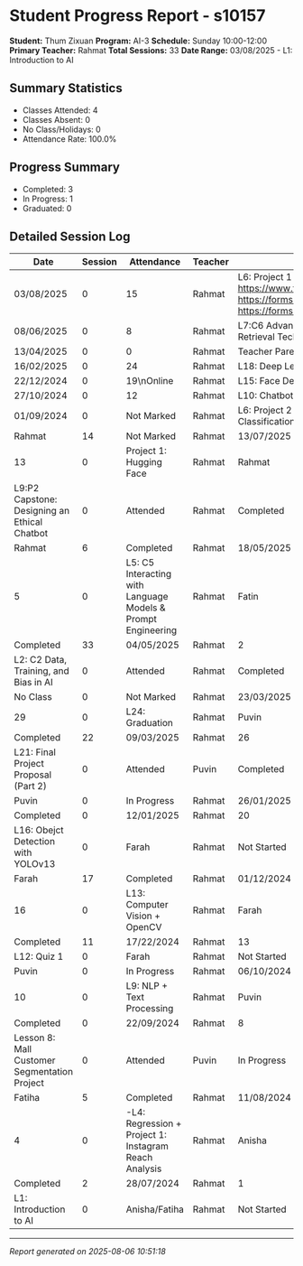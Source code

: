 # Student Progress Report - s10157
**Student:** Thum Zixuan
**Program:** AI-3
**Schedule:** Sunday 10:00-12:00
**Primary Teacher:** Rahmat
**Total Sessions:** 33
**Date Range:** 03/08/2025 - L1: Introduction to AI

## Summary Statistics
- Classes Attended: 4
- Classes Absent: 0
- No Class/Holidays: 0
- Attendance Rate: 100.0%

## Progress Summary
- Completed: 3
- In Progress: 1
- Graduated: 0

## Detailed Session Log
| Date | Session | Attendance | Teacher | Progress | Lesson |
|------|---------|------------|---------|----------|--------|
| 03/08/2025 | 0 | 15 | Rahmat | L6: Project 1 https://www.telebort.com/demo/ai3/project/1 https://forms.gle/RWJuGk7WwuJnEd6R6  https://forms.gle/6mspzn6P3e6WJLJm9 | 27/07/2025 |
| 08/06/2025 | 0 | 8 | Rahmat | L7:C6 Advanced Prompt Strategies & Retrieval Techniques | 01/06/2025 |
| 13/04/2025 | 0 | 0 | Rahmat | Teacher Parent Day | 06/04/2025 |
| 16/02/2025 | 0 | 24 | Rahmat | L18: Deep Learning & Image classsification | 09/02/2025 |
| 22/12/2024 | 0 | 19\nOnline | Rahmat | L15: Face Detection with Haar Cascades | 15/12/2024 |
| 27/10/2024 | 0 | 12 | Rahmat | L10: Chatbot | 20/10/2024 |
| 01/09/2024 | 0 | Not Marked | Rahmat | L6: Project 2 - Titanic Survivors Classification | 25/08/2024 |
| Rahmat | 14 | Not Marked | Rahmat | 13/07/2025 | Rahmat |
| 13 | 0 | Project 1: Hugging Face | Rahmat | Rahmat | 12 |
| L9:P2 Capstone: Designing an Ethical Chatbot | 0 | Attended | Rahmat | Completed | L9:P2 Capstone: Designing an Ethical Chatbot |
| Rahmat | 6 | Completed | Rahmat | 18/05/2025 | Rahmat |
| 5 | 0 | L5: C5 Interacting with Language Models & Prompt Engineering | Rahmat | Fatin | 4 |
| Completed | 33 | 04/05/2025 | Rahmat | 2 | Completed |
| L2: C2 Data, Training, and Bias in AI | 0 | Attended | Rahmat | Completed | L1:  |
| No Class | 0 | Not Marked | Rahmat | 23/03/2025 | No Class |
| 29 | 0 | L24: Graduation | Rahmat | Puvin | 28 |
| Completed | 22 | 09/03/2025 | Rahmat | 26 | Completed |
| L21: Final Project Proposal (Part 2) | 0 | Attended | Puvin | Completed | L20: Final Project Proposal (Part 1) |
| Puvin | 0 | In Progress | Rahmat | 26/01/2025 | Absent |
| Completed | 0 | 12/01/2025 | Rahmat | 20 | In Progress |
| L16: Obejct Detection with YOLOv13 | 0 | Farah | Rahmat | Not Started | Teacher Parent Day |
| Farah | 17 | Completed | Rahmat | 01/12/2024 | Farah |
| 16 | 0 | L13: Computer Vision + OpenCV | Rahmat | Farah | 15 |
| Completed | 11 | 17/22/2024 | Rahmat | 13 | Completed |
| L12: Quiz 1 | 0 | Farah | Rahmat | Not Started |  |
| Puvin | 0 | In Progress | Rahmat | 06/10/2024 | Absent |
| 10 | 0 | L9: NLP + Text Processing | Rahmat | Puvin | 9 |
| Completed | 0 | 22/09/2024 | Rahmat | 8 |  |
| Lesson 8: Mall Customer Segmentation Project | 0 | Attended | Puvin | In Progress | Lesson 7: Clustering |
| Fatiha | 5 | Completed | Rahmat | 11/08/2024 | Yong Sheng |
| 4 | 0 | -L4: Regression + Project 1: Instagram Reach Analysis | Rahmat | Anisha | 3 |
| Completed | 2 | 28/07/2024 | Rahmat | 1 | Completed |
| L1: Introduction to AI | 0 | Anisha/Fatiha | Rahmat | Not Started |  |

---
*Report generated on 2025-08-06 10:51:18*